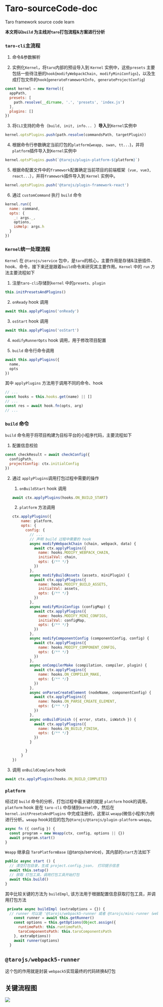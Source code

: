 # Taro-sourceCode-doc
Taro framework source code learn


**本文将以`build` 为主线对`taro`打包流程&方案进行分析**

### `taro-cli`主流程

1. 命令&参数解析

2. 实例化`Kernel`，将```taro```内部的预设导入到 `Kernel` 实例中，这些`presets` 主要包括一些待注册的`hook`(`modifyWebpackChain, modifyMiniConfigs`)，以及生成打包文件的`hook`(`generateFrameworkInfo, generateProjectConfig`)
```javascript
const kernel = new Kernel({
  appPath,
  presets: [
    path.resolve(__dirname, '.', 'presets', 'index.js')
  ],
  plugins: []
})
```

3. 将`CLI`支持的命令（`build, init, info... `）**导入**到`Kernel`实例中
```javascript
kernel.optsPlugins.push(path.resolve(commandsPath, targetPlugin))
```

4. 根据命令行参数确定当前打包的`platform`(`weapp, swan, tt...`)，并将`platform`插件导入到`Kernel`实例中
```javascript
kernel.optsPlugins.push(`@tarojs/plugin-platform-${platform}`)
```

5. 根据命配置文件中的`framework`配置确定当前项目的前端框架（`vue, vue3, react...`），并将`framework`插件导入到 `Kernel` 实例中。
```javascript
kernel.optsPlugins.push('@tarojs/plugin-framework-react')
```

6. 通过 `customCommand` 执行 `build` 命令
```javascript
kernel.run({
  name: command,
  opts: {
    _: args._,
    options,
    isHelp: args.h
  }
})
```

### `Kernel`统一处理流程

`Kernel` 在 `@tarojs/service` 包中，是`taro`的核心，主要作用是存储&注册插件、hook、命令，接下来还是跟着`build`命令来研究其主要作用。`Kernel` 中的 `run` 方法主要流程如下

1. 注册`taro-cli`存储到`kernel` 中的`presets、plugin`
```javascript
this.initPresetsAndPlugins()
```

2. `onReady` hook 调用
```javascript
await this.applyPlugins('onReady')
```

3. `osStart` hook 调用
```javascript
await this.applyPlugins('osStart')
```

4. `modifyRunnerOpts` hook 调用，用于修改项目配置

5. `build` 命令行命令调用
```javascript
await this.applyPlugins({
  name,
  opts
})
```

其中 `applyPlugins` 方法用于调用不同的命令、hook
```javascript
// ...
const hooks = this.hooks.get(name) || []
// ...
const res = await hook.fn(opts, arg)
// ...
```

### `build` 命令

`build` 命令用于将项目构建为目标平台的小程序代码，主要流程如下

1. 配置信息校验
```javascript
const checkResult = await checkConfig({
  configPath,
  projectConfig: ctx.initialConfig
})
```

2. 通过 `applyPlugins`调用打包过程中需要的操作

    1. `onBuildStart` hook 调用
    ```javascript
    await ctx.applyPlugins(hooks.ON_BUILD_START)
    ```

    2. `platform` 方法调用
    ```javascript
    ctx.applyPlugins({
        name: platform,
        opts: {
          config: {
            // ...
            // 声明 build 过程中需要的 hook
            async modifyWebpackChain (chain, webpack, data) {
              await ctx.applyPlugins({
                name: hooks.MODIFY_WEBPACK_CHAIN,
                initialVal: chain,
                opts: {/** */}
              })
            },
            async modifyBuildAssets (assets, miniPlugin) {
              await ctx.applyPlugins({
                name: hooks.MODIFY_BUILD_ASSETS,
                initialVal: assets,
                opts: {/** */}
              })
            },
            async modifyMiniConfigs (configMap) {
              await ctx.applyPlugins({
                name: hooks.MODIFY_MINI_CONFIGS,
                initialVal: configMap,
                opts: {/** */}
              })
            },
            async modifyComponentConfig (componentConfig, config) {
              await ctx.applyPlugins({
                name: hooks.MODIFY_COMPONENT_CONFIG,
                opts: {/** */}
              })
            },
            async onCompilerMake (compilation, compiler, plugin) {
              await ctx.applyPlugins({
                name: hooks.ON_COMPILER_MAKE,
                opts: {/** */}
              })
            },
            async onParseCreateElement (nodeName, componentConfig) {
              await ctx.applyPlugins({
                name: hooks.ON_PARSE_CREATE_ELEMENT,
                opts: {/** */}
              })
            },
            async onBuildFinish ({ error, stats, isWatch }) {
              await ctx.applyPlugins({
                name: hooks.ON_BUILD_FINISH,
                opts: {/** */}
              })
            }

          }
        }
    })
    ```

  3. 调用 `onBuildComplete` hook
  ```javascript
  await ctx.applyPlugins(hooks.ON_BUILD_COMPLETE)
  ```

### `platform`

经过对 `build` 命令的分析，打包过程中最关键的就是 `platform` hook的调用，`platform` hook 是在 `taro-cli` 中存储到`kernel`中，然后在 `kernel.initPresetsAndPlugins` 中完成注册的，这里以 `weapp`(微信小程序)为例进行分析。`weapp` hook对应的包为`@tarojs/@tarojs/plugin-platform-weapp`。

```javascript
async fn ({ config }) {
  const program = new Weapp(ctx, config, options || {})
  await program.start()
}
```

 `Weapp` 继承自 `TaroPlatformBase` (@tarojs/service)，其内部的`start`方法如下
```javascript
public async start () {
  // 清空打包目录，生成 project.config.json， 打印提示信息
  await this.setup()
  // 获取 打包工具，调用打包工具开始打包
  await this.build()
}
```
其中比较关键的方法为 `buildImpl`, 该方法用于根据配置信息获取打包工具，并调用打包方法
```javascript
 private async buildImpl (extraOptions = {}) {
  // runner 可以是 '@tarojs/webpack5-runner 或者 @tarojs/mini-runner（webpack4）
    const runner = await this.getRunner()
    const options = this.getOptions(Object.assign({
      runtimePath: this.runtimePath,
      taroComponentsPath: this.taroComponentsPath
    }, extraOptions))
    await runner(options)
  }
```

## `@tarojs/webpack5-runner`

这个包的作用就是封装 `webpack5`实现最终的代码转换&打包

## 关键流程图
<img src="./taro-drawio.svg"/>
